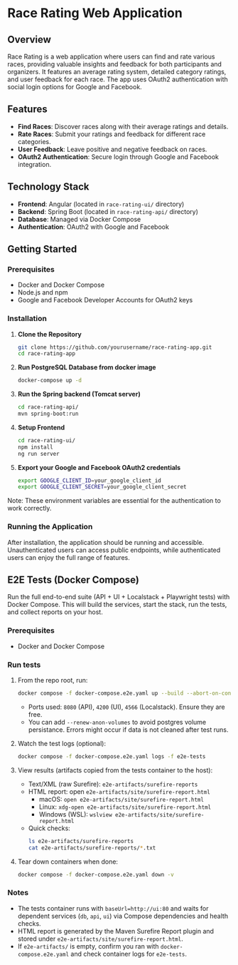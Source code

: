 # Race Rating Web Application

## Overview
Race Rating is a web application where users can find and rate various races, providing valuable insights and feedback for both participants and organizers. It features an average rating system, detailed category ratings, and user feedback for each race. The app uses OAuth2 authentication with social login options for Google and Facebook.

## Features
- **Find Races**: Discover races along with their average ratings and details.
- **Rate Races**: Submit your ratings and feedback for different race categories.
- **User Feedback**: Leave positive and negative feedback on races.
- **OAuth2 Authentication**: Secure login through Google and Facebook integration.

## Technology Stack
- **Frontend**: Angular (located in `race-rating-ui/` directory)
- **Backend**: Spring Boot (located in `race-rating-api/` directory)
- **Database**: Managed via Docker Compose
- **Authentication**: OAuth2 with Google and Facebook

## Getting Started

### Prerequisites
- Docker and Docker Compose
- Node.js and npm
- Google and Facebook Developer Accounts for OAuth2 keys

### Installation
1. **Clone the Repository**
   ```sh
   git clone https://github.com/yourusername/race-rating-app.git
   cd race-rating-app
2. **Run PostgreSQL Database from docker image**
   ```sh
   docker-compose up -d
   ```
2. **Run the Spring backend (Tomcat server)**
   ```sh
   cd race-rating-api/
   mvn spring-boot:run
   ```
3. **Setup Frontend**
    ```sh
    cd race-rating-ui/
    npm install
    ng run server
   ```
4. **Export your Google and Facebook OAuth2 credentials**
   ```sh
   export GOOGLE_CLIENT_ID=your_google_client_id
   export GOOGLE_CLIENT_SECRET=your_google_client_secret
    ```
Note: These environment variables are essential for the authentication to work correctly.

### Running the Application
After installation, the application should be running and accessible. Unauthenticated users can access public endpoints, while authenticated users can enjoy the full range of features.

## E2E Tests (Docker Compose)

Run the full end-to-end suite (API + UI + Localstack + Playwright tests) with Docker Compose. This will build the services, start the stack, run the tests, and collect reports on your host.

### Prerequisites
- Docker and Docker Compose

### Run tests
1. From the repo root, run:
   ```sh
   docker compose -f docker-compose.e2e.yaml up --build --abort-on-container-exit --exit-code-from e2e-tests
   ```
   - Ports used: `8080` (API), `4200` (UI), `4566` (Localstack). Ensure they are free.
   - You can add `--renew-anon-volumes` to avoid postgres volume persistance. Errors might occur if data is not cleaned after test runs.
2. Watch the test logs (optional):
   ```sh
   docker compose -f docker-compose.e2e.yaml logs -f e2e-tests
   ```

3. View results (artifacts copied from the tests container to the host):
   - Text/XML (raw Surefire): `e2e-artifacts/surefire-reports`
   - HTML report: open `e2e-artifacts/site/surefire-report.html`
     - macOS: `open e2e-artifacts/site/surefire-report.html`
     - Linux: `xdg-open e2e-artifacts/site/surefire-report.html`
     - Windows (WSL): `wslview e2e-artifacts/site/surefire-report.html`
   - Quick checks:
     ```sh
     ls e2e-artifacts/surefire-reports
     cat e2e-artifacts/surefire-reports/*.txt
     ```

4. Tear down containers when done:
   ```sh
   docker compose -f docker-compose.e2e.yaml down -v
   ```

### Notes
- The tests container runs with `baseUrl=http://ui:80` and waits for dependent services (`db`, `api`, `ui`) via Compose dependencies and health checks.
- HTML report is generated by the Maven Surefire Report plugin and stored under `e2e-artifacts/site/surefire-report.html`.
- If `e2e-artifacts/` is empty, confirm you ran with `docker-compose.e2e.yaml` and check container logs for `e2e-tests`.
